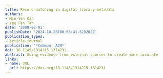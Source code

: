 ```yaml
---
title: Record matching in digital library metadata
authors:
- Min-Yen Kan
- Yee Fan Tan
date: '2008-02-01'
publishDate: '2024-10-20T00:58:41.520202Z'
publication_types:
- article-journal
publication: '*Commun. ACM*'
doi: 10.1145/1314215.1314231
abstract: Using evidence from external sources to create more accurate matching systems.
links:
- name: URL
  url: https://doi.org/10.1145/1314215.1314231
---
```

